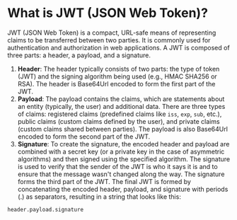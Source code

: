 # What is JWT (JSON Web Token)?
JWT (JSON Web Token) is a compact, URL-safe means of representing claims to be transferred between two parties. It is commonly used for authentication and authorization in web applications. A JWT is composed of three parts: a header, a payload, and a signature.
1. **Header**: The header typically consists of two parts: the type of token (JWT) and the signing algorithm being used (e.g., HMAC SHA256 or RSA). The header is Base64Url encoded to form the first part of the JWT.
2. **Payload**: The payload contains the claims, which are statements about an entity (typically, the user) and additional data. There are three types of claims: registered claims (predefined claims like `iss`, `exp`, `sub`, etc.), public claims (custom claims defined by the user), and private claims (custom claims shared between parties). The payload is also Base64Url encoded to form the second part of the JWT.
3. **Signature**: To create the signature, the encoded header and payload are combined with a secret key (or a private key in the case of asymmetric algorithms) and then signed using the specified algorithm. The signature is used to verify that the sender of the JWT is who it says it is and to ensure that the message wasn't changed along the way. The signature forms the third part of the JWT.
The final JWT is formed by concatenating the encoded header, payload, and signature with periods (.) as separators, resulting in a string that looks like this:
```
header.payload.signature
```

